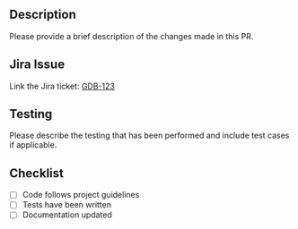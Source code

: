 ## Description
Please provide a brief description of the changes made in this PR.

## Jira Issue
Link the Jira ticket: [GDB-123](https://jira.example.com/browse/GDB-123)

## Testing
Please describe the testing that has been performed and include test cases if applicable.

## Checklist
- [ ] Code follows project guidelines
- [ ] Tests have been written
- [ ] Documentation updated
